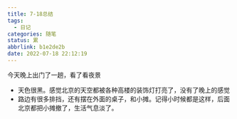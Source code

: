 ```yaml
---
title: 7-18总结
tags:
  - 日记
categories: 随笔
status: 累
abbrlink: b1e2de2b
date: 2022-07-18 22:12:19
---
```


今天晚上出门了一趟，看了看夜景

- 天色很黑。感觉北京的天空都被各种高楼的装饰灯打亮了，没有了晚上的感觉
- 路边有很多排挡，还有摆在外面的桌子，和小摊。记得小时候都是这样，后面北京都把小摊撤了，生活气息淡了。
